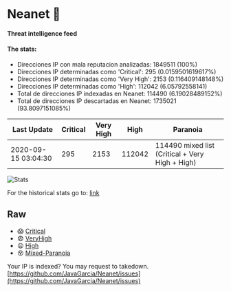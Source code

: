 # Neanet :hocho:
#### Threat intelligence feed
#### The stats:

- Direcciones IP con mala reputacion analizadas: 1849511 (100%)
- Direcciones IP determinadas como 'Critical':  295 (0.0159501619617%)
- Direcciones IP determinadas como 'Very High':  2153 (0.116409148148%)
- Direcciones IP determinadas como 'High':  112042 (6.05792558141)
- Total de direcciones IP indexadas en Neanet:  114490 (6.19028489152%)
- Total de direcciones IP descartadas en Neanet:  1735021 (93.8097151085%)

| Last Update | Critical | Very High | High | Paranoia |
| --- | --- | --- | --- | --- |
| 2020-09-15 03:04:30 | 295 | 2153 | 112042 | 114490 mixed list (Critical + Very High + High)|

![Stats](https://docs.google.com/spreadsheets/d/e/2PACX-1vSnaNMIXVabIpDJjufMlzH7poXnshF3mgd8Is1g9ytUEzVsP5my4Trn8f-xkoLLQ38xpL3HtmUexLo6/pubchart?oid=501124687&format=image)

For the historical stats go to: [link](/stats.csv)
## Raw
- :scream: [Critical](https://raw.githubusercontent.com/JavaGarcia/Neanet/master/blacklists/neanet_critical.txt)
- :fearful: [VeryHigh](https://raw.githubusercontent.com/JavaGarcia/Neanet/master/blacklists/neanet_veryHigh.txtt)
- :frowning: [High](https://raw.githubusercontent.com/JavaGarcia/Neanet/master/blacklists/neanet_high.txt)
- :dizzy_face: [Mixed-Paranoia](https://raw.githubusercontent.com/JavaGarcia/Neanet/master/blacklists/neanet_all.txt)


Your IP is indexed? You may request to takedown. [https://github.com/JavaGarcia/Neanet/issues](https://github.com/JavaGarcia/Neanet/issues)




























































































































































































































































































































































































































































































































































































































































































































































































































